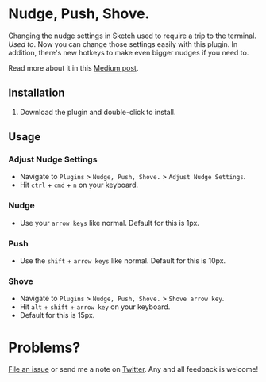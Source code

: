 # Nudge, Push, Shove.

Changing the nudge settings in Sketch used to require a trip to the terminal. _Used to_. Now you can change those settings easily with this plugin. In addition, there's new hotkeys to make even bigger nudges if you need to.

Read more about it in this [Medium post](https://medium.com/@_fookay/nudge-push-shove-sketch-plugin-3cc15b6ba62a#.x7wpsuuht).


## Installation

1. Download the plugin and double-click to install.


## Usage

### Adjust Nudge Settings
- Navigate to `Plugins` > `Nudge, Push, Shove.` > `Adjust Nudge Settings`.
- Hit `ctrl` + `cmd` + `n` on your keyboard.

### Nudge
- Use your `arrow keys` like normal. Default for this is 1px.

### Push
- Use the `shift` + `arrow keys` like normal. Default for this is 10px.

### Shove
- Navigate to `Plugins` > `Nudge, Push, Shove.` > `Shove arrow key`.
- Hit `alt` + `shift` + `arrow key` on your keyboard.
- Default for this is 15px.


# Problems?

[File an issue](https://github.com/mfouquet/NudgePushShove/issues) or send me a note on [Twitter](https://twitter.com/_fookay). Any and all feedback is welcome!
